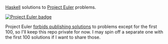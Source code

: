 
[Haskell](https://www.haskell.org/) solutions to [Project Euler](https://projecteuler.net/) problems.

[![Project Euler badge](https://projecteuler.net/profile/zaccrites2.png)](https://projecteuler.net/profile/zaccrites2.png)

Project Euler [forbids publishing solutions](https://projecteuler.net/about#publish)
to problems except for the first 100, so I'll keep this repo private for now.
I may spin off a separate one with the first 100 solutions if I want to share those.

